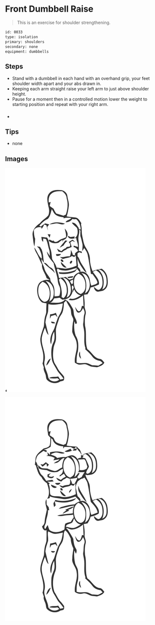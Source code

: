 # Front Dumbbell Raise
> This is an exercise for shoulder strengthening.

``` 
id: 0033 
type: isolation 
primary: shoulders 
secondary: none 
equipment: dumbbells 
``` 

## Steps

 - Stand with a dumbbell in each hand with an overhand grip, your feet shoulder width apart and your abs drawn in.
 - Keeping each arm straight raise your left arm to just above shoulder height.
 - Pause for a moment then in a controlled motion lower the weight to starting position and repeat with your right arm.
 - <h3></h3>

## Tips

 - none

## Images

![](../svg/0033-relaxation.svg)

![](../svg/0033-tension.svg)

